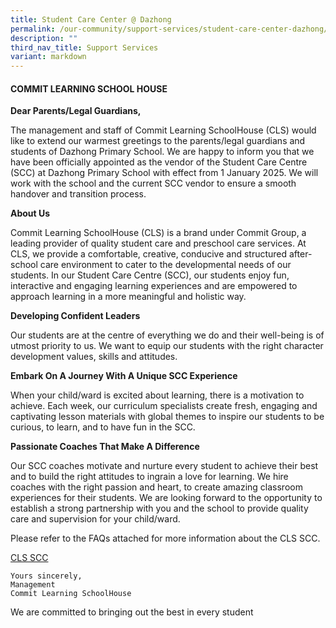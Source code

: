 ```yaml
---
title: Student Care Center @ Dazhong
permalink: /our-community/support-services/student-care-center-dazhong/
description: ""
third_nav_title: Support Services
variant: markdown
---
```

#### COMMIT LEARNING SCHOOL HOUSE

**Dear Parents/Legal Guardians,**

The management and staff of Commit Learning SchoolHouse (CLS) would like to extend our warmest greetings to the parents/legal guardians and students of Dazhong Primary School. We are happy to inform you that we have been officially appointed as the vendor of the Student Care Centre (SCC) at Dazhong Primary School with effect from 1 January 2025. We will work with the school and the current SCC vendor to ensure a smooth handover and transition process.

**About Us**

Commit Learning SchoolHouse (CLS) is a brand under Commit Group, a leading provider of quality student care and preschool care services. At CLS, we provide a comfortable, creative, conducive and structured after-school care environment to cater to the developmental needs of our students. In our Student Care Centre (SCC), our students enjoy fun, interactive and engaging learning experiences and are empowered to approach learning in a more meaningful and holistic way.

**Developing Confident Leaders**

Our students are at the centre of everything we do and their well-being is of utmost priority to us. We want to equip our students with the right character development values, skills and attitudes.

**Embark On A Journey With A Unique SCC Experience**

When your child/ward is excited about learning, there is a motivation to achieve. Each week, our curriculum specialists create fresh, engaging and captivating lesson materials with global themes to inspire our students to be curious, to learn, and to have fun in the SCC.

**Passionate Coaches That Make A Difference**

Our SCC coaches motivate and nurture every student to achieve their best and to build the right attitudes to ingrain a love for learning. We hire coaches with the right passion and heart, to create amazing classroom experiences for their students. We are looking forward to the opportunity to establish a strong partnership with you and the school to provide quality care and supervision for your child/ward.

Please refer to the FAQs attached for more information about the CLS SCC.

[CLS SCC](/files/Commit_Learning_SchoolHouse__CLS__Student_Care_Centre__SCC____2025_FAQs___Dazhong_Primary_School.pdf)[](/files/Commit_Learning_SchoolHouse__CLS__Student_Care_Centre__SCC____2025_FAQs___Dazhong_Primary_School.pdf)
```
Yours sincerely,
Management
Commit Learning SchoolHouse
```
We are committed to bringing out the best in every student